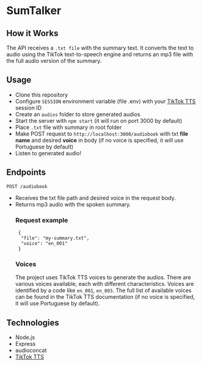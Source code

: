 # SumTalker
## How it Works
The API receives a ```.txt file``` with the summary text. It converts the text to audio using the TikTok text-to-speech engine and returns an mp3 file with the full audio version of the summary.

## Usage
- Clone this repository
- Configure ```SESSION``` environment variable (file .env) with your [TikTok TTS](https://www.npmjs.com/package/tiktok-tts) session ID
- Create an ```audios``` folder to store generated audios
- Start the server with ```npm start``` (it will run on port 3000 by default)
- Place ```.txt``` file with summary in root folder
- Make POST request to ```http://localhost:3000/audiobook``` with txt **file name** and desired **voice** in body (if no voice is specified, it will use Portuguese by default)
- Listen to generated audio!

## Endpoints
```POST /audiobook```
- Receives the txt file path and desired voice in the request body.
- Returns mp3 audio with the spoken summary.
  ### Request example
  ```
   {
    "file": "my-summary.txt",
    "voice": "en_001"
   }
  ```
  ### Voices
  The project uses TikTok TTS voices to generate the audios. There are various voices available, each with different characteristics. Voices are identified by a code like ```en_001```, ```en_003```. The full list of available voices can be found in the TikTok TTS documentation (if no voice is specified, it will use Portuguese by default).

## Technologies
- Node.js
- Express
- audioconcat
- [TikTok TTS](https://www.npmjs.com/package/tiktok-tts)
